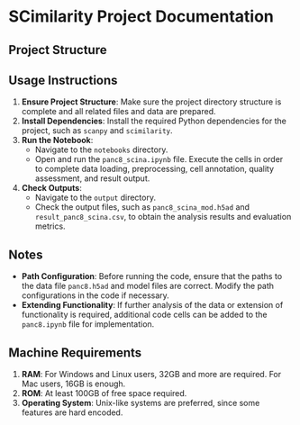 # SCimilarity Project Documentation

## Project Structure





## Usage Instructions

1. **Ensure Project Structure**: Make sure the project directory structure is complete and all related files and data are prepared.
2. **Install Dependencies**: Install the required Python dependencies for the project, such as `scanpy` and `scimilarity`.
3. **Run the Notebook**:
   - Navigate to the `notebooks` directory.
   - Open and run the `panc8_scina.ipynb` file. Execute the cells in order to complete data loading, preprocessing, cell annotation, quality assessment, and result output.
4. **Check Outputs**:
   - Navigate to the `output` directory.
   - Check the output files, such as `panc8_scina_mod.h5ad` and `result_panc8_scina.csv`, to obtain the analysis results and evaluation metrics.
  

## Notes

- **Path Configuration**: Before running the code, ensure that the paths to the data file `panc8.h5ad` and model files are correct. Modify the path configurations in the code if necessary.
- **Extending Functionality**: If further analysis of the data or extension of functionality is required, additional code cells can be added to the `panc8.ipynb` file for implementation.


## Machine Requirements
1. **RAM**: For Windows and Linux users, 32GB and more are required. For Mac users, 16GB is enough.
2. **ROM**: At least 100GB of free space required.
3. **Operating System**: Unix-like systems are preferred, since some features are hard encoded.



